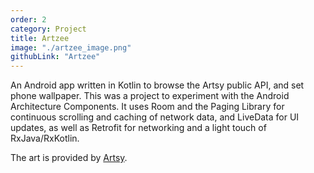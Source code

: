 ```yaml
---
order: 2
category: Project
title: Artzee
image: "./artzee_image.png"
githubLink: "Artzee"
---
```


An Android app written in Kotlin to browse the Artsy public API, and set phone wallpaper.<!-- end --> This was a project to experiment with the Android Architecture Components. It uses Room and the Paging Library for continuous scrolling and caching of network data, and LiveData for UI updates, as well as Retrofit for networking and a light touch of RxJava/RxKotlin.

The art is provided by [Artsy](https://www.artsy.net/).